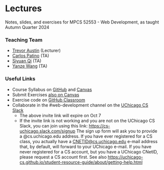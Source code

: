 # Lectures
Notes, slides, and exercises for MPCS 52553 - Web Development, as taught Autumn Quarter 2024
### Teaching Team
- [Trevor Austin](mailto:trevoraustin@cs.uchicago.edu) (Lecturer)
- [Carlos Patino](cpatinoc@alumni.chicagobooth.edu) (TA)
- [Siyuan Qi](siyuanq@uchicago.edu) (TA)
- [Yanze Wang](yanze41@uchicago.edu) (TA)
### Useful Links
- Course Syllabus on [GitHub](syllabus.md) and [Canvas](https://canvas.uchicago.edu/courses/58705)
- Submit Exercises [also on Canvas](https://canvas.uchicago.edu/courses/58705/assignments)
- Exercise code on [GitHub Classroom](https://classroom.github.com/a/rBD2UJNW)
- Collaborate in the #web-development channel on the [UChicago CS Slack](https://join.slack.com/t/cs-uchicago/shared_invite/zt-2qcbdztj5-C0ein07pn5a3BGaTaXyiog)
  - The above invite link will expire on Oct 7
  - If the invite link is not working and you are not on the UChicago CS Slack, you can join using this link: https://cs-uchicago.slack.com/signup The sign up form will ask you to provide a @cs.uchicago.edu address. If you have ever registered for a CS class, you actually have a CNETID@cs.uchicago.edu e-mail address that, by default, will forward to your UChicago e-mail. If you have never registered for a CS account, but you have a UChicago CNetID, please request a CS account first. See also https://uchicago-cs.github.io/student-resource-guide/about/getting-help.html
